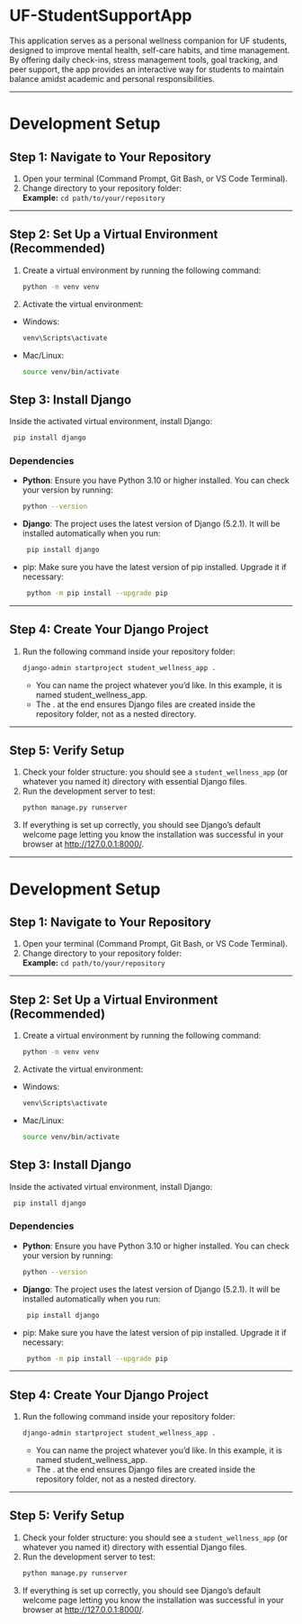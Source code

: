 # UF-StudentSupportApp
This application serves as a personal wellness companion for UF students, designed to improve mental health, self-care habits, and time management. By offering daily check-ins, stress management tools, goal tracking, and peer support, the app provides an interactive way for students to maintain balance amidst academic and personal responsibilities.

---

# Development Setup

## Step 1: Navigate to Your Repository
1. Open your terminal (Command Prompt, Git Bash, or VS Code Terminal).
2. Change directory to your repository folder:  
   **Example:** `cd path/to/your/repository`

---

## Step 2: Set Up a Virtual Environment (Recommended)
1. Create a virtual environment by running the following command:  
   ```bash
   python -m venv venv

2. Activate the virtual environment:
 - Windows:
   ```bash
   venv\Scripts\activate
- Mac/Linux:
   ```bash
  source venv/bin/activate
  
## Step 3: Install Django
Inside the activated virtual environment, install Django:
   ```bash
    pip install django
```

### Dependencies
- **Python**: Ensure you have Python 3.10 or higher installed. You can check your version by running:
  ```bash
  python --version
  
- **Django**: The project uses the latest version of Django (5.2.1). It will be installed automatically when you run:
  ```bash
   pip install django

- pip: Make sure you have the latest version of pip installed. Upgrade it if necessary:
  ```bash
   python -m pip install --upgrade pip 

--- 

## Step 4: Create Your Django Project
1. Run the following command inside your repository folder:
   ```bash
   django-admin startproject student_wellness_app .
    ```
   - You can name the project whatever you’d like. In this example, it is named student_wellness_app.
   - The . at the end ensures Django files are created inside the repository folder, not as a nested directory.

---

## Step 5: Verify Setup
1. Check your folder structure: you should see a `student_wellness_app` (or whatever you named it) directory with essential Django files.
2. Run the development server to test:
   ```bash
   python manage.py runserver
   
3. If everything is set up correctly, you should see Django’s default welcome page letting you know the installation was successful in your browser at http://127.0.0.1:8000/.

---

# Development Setup

## Step 1: Navigate to Your Repository
1. Open your terminal (Command Prompt, Git Bash, or VS Code Terminal).
2. Change directory to your repository folder:  
   **Example:** `cd path/to/your/repository`

---

## Step 2: Set Up a Virtual Environment (Recommended)
1. Create a virtual environment by running the following command:  
   ```bash
   python -m venv venv

2. Activate the virtual environment:
 - Windows:
   ```bash
   venv\Scripts\activate
- Mac/Linux:
   ```bash
  source venv/bin/activate
  
## Step 3: Install Django
Inside the activated virtual environment, install Django:
   ```bash
    pip install django
```

### Dependencies
- **Python**: Ensure you have Python 3.10 or higher installed. You can check your version by running:
  ```bash
  python --version
  
- **Django**: The project uses the latest version of Django (5.2.1). It will be installed automatically when you run:
  ```bash
   pip install django

- pip: Make sure you have the latest version of pip installed. Upgrade it if necessary:
  ```bash
   python -m pip install --upgrade pip 

--- 

## Step 4: Create Your Django Project
1. Run the following command inside your repository folder:
   ```bash
   django-admin startproject student_wellness_app .
    ```
   - You can name the project whatever you’d like. In this example, it is named student_wellness_app.
   - The . at the end ensures Django files are created inside the repository folder, not as a nested directory.

---

## Step 5: Verify Setup
1. Check your folder structure: you should see a `student_wellness_app` (or whatever you named it) directory with essential Django files.
2. Run the development server to test:
   ```bash
   python manage.py runserver
   
3. If everything is set up correctly, you should see Django’s default welcome page letting you know the installation was successful in your browser at http://127.0.0.1:8000/.